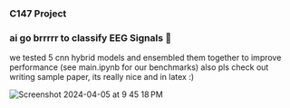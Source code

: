 ### C147 Project
### ai go brrrrr to classify EEG Signals 😤

we tested 5 cnn hybrid models and ensembled them together to improve performance (see main.ipynb for our benchmarks)
also pls check out writing sample paper, its really nice and in latex :)



![Screenshot 2024-04-05 at 9 45 18 PM](https://github.com/saladpalad/c147-project/assets/59659804/e8e754c7-4e77-4295-8fc3-b7cb90a67480)
